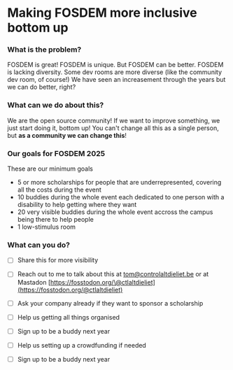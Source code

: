 
# Making FOSDEM more inclusive bottom up

### What is the problem?

FOSDEM is great! FOSDEM is unique. But FOSDEM can be better.
FOSDEM is lacking diversity. Some dev rooms are more diverse (like the community dev room, of course!)
We have seen an increasement through the years but we can do better, right?


### What can we do about this?

We are the open source community! If we want to improve something, we just start doing it, bottom up! 
You can't change all this as a single person, but **as a community we can change this**!

### Our goals for FOSDEM 2025

These are our minimum goals

-  5 or more scholarships for people that are underrepresented, covering all the costs during the event
-  10 buddies during the whole event each dedicated to one person with a disability to help getting where they want
-  20 very visible buddies during the whole event accross the campus being there to help people
-  1 low-stimulus room

### What can you do?

- [ ] Share this for more visibility
- [ ] Reach out to me to talk about this at [tom\@controlaltdieliet.be](mailto:tom@controlaltdieliet.be) or at Mastadon [https://fosstodon.org/\@ctlaltdieliet](https://fosstodon.org/@ctlaltdieliet)
- [ ] Ask your company already if they want to sponsor a scholarship
- [ ] Help us getting all things organised
- [ ] Sign up to be a buddy next year
- [ ] Help us setting up a crowdfunding if needed
- [ ] Sign up to be a buddy next year

